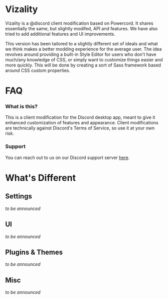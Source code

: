 # Vizality

Vizality is a @discord client modification based on Powercord. It shares essentially the same, but slightly modifed, API and features. We have also tried to add additional features and UI improvements.

This version has been tailored to a slightly different set of ideals and what we think makes a better modding experience for the average user. The idea revolves around providing a built-in Style Editor for users who don't have much/any knowledge of CSS, or simply want to customize things easier and more quickly. This will be done by creating a sort of Sass framework based around CSS custom properties.

# FAQ

### What is this?

This is a client modification for the Discord desktop app, meant to give it enhanced customization of features and appearance. Client modifications are technically against Discord's Terms of Service, so use it at your own risk.

### Support

You can reach out to us on our Discord support server [here](https://discord.gg/42B8AC9).

# What's Different

## Settings
*to be announced*

## UI
*to be announced*

## Plugins & Themes
*to be announced*

## Misc
*to be announced*
